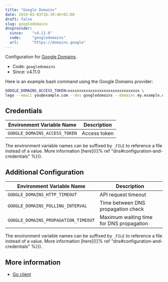```yaml
---
title: "Google Domains"
date: 2019-03-03T16:39:46+01:00
draft: false
slug: googledomains
dnsprovider:
  since:    "v4.11.0"
  code:     "googledomains"
  url:      "https://domains.google"
---
```


<!-- THIS DOCUMENTATION IS AUTO-GENERATED. PLEASE DO NOT EDIT. -->
<!-- providers/dns/googledomains/googledomains.toml -->
<!-- THIS DOCUMENTATION IS AUTO-GENERATED. PLEASE DO NOT EDIT. -->


Configuration for [Google Domains](https://domains.google).


<!--more-->

- Code: `googledomains`
- Since: v4.11.0


Here is an example bash command using the Google Domains provider:

```bash
GOOGLE_DOMAINS_ACCESS_TOKEN=xxxxxxxxxxxxxxxxxxxxxxxxxxxxxxxx \
lego --email you@example.com --dns googledomains --domains my.example.org run
```




## Credentials

| Environment Variable Name | Description |
|-----------------------|-------------|
| `GOOGLE_DOMAINS_ACCESS_TOKEN` | Access token |

The environment variable names can be suffixed by `_FILE` to reference a file instead of a value.
More information [here]({{% ref "dns#configuration-and-credentials" %}}).


## Additional Configuration

| Environment Variable Name | Description |
|--------------------------------|-------------|
| `GOOGLE_DOMAINS_HTTP_TIMEOUT` | API request timeout |
| `GOOGLE_DOMAINS_POLLING_INTERVAL` | Time between DNS propagation check |
| `GOOGLE_DOMAINS_PROPAGATION_TIMEOUT` | Maximum waiting time for DNS propagation |

The environment variable names can be suffixed by `_FILE` to reference a file instead of a value.
More information [here]({{% ref "dns#configuration-and-credentials" %}}).




## More information


- [Go client](https://github.com/googleapis/google-api-go-client)

<!-- THIS DOCUMENTATION IS AUTO-GENERATED. PLEASE DO NOT EDIT. -->
<!-- providers/dns/googledomains/googledomains.toml -->
<!-- THIS DOCUMENTATION IS AUTO-GENERATED. PLEASE DO NOT EDIT. -->

